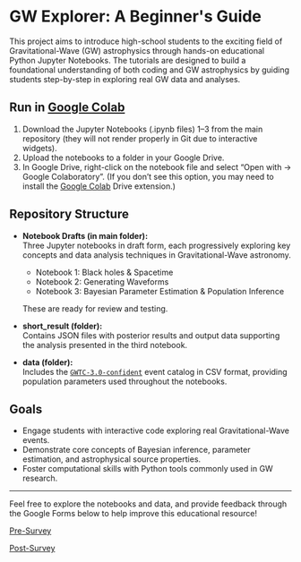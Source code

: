 # GW Explorer: A Beginner's Guide

This project aims to introduce high-school students to the exciting field of Gravitational-Wave (GW) astrophysics through hands-on educational Python Jupyter Notebooks. The tutorials are designed to build a foundational understanding of both coding and GW astrophysics by guiding students step-by-step in exploring real GW data and analyses.

## Run in [Google Colab](https://colab.research.google.com)
1. Download the Jupyter Notebooks (.ipynb files) 1–3 from the main repository (they will not render properly in Git due to interactive widgets).
2. Upload the notebooks to a folder in your Google Drive.
3. In Google Drive, right-click on the notebook file and select “Open with → Google Colaboratory”. (If you don’t see this option, you may need to install the [Google Colab](https://colab.research.google.com) Drive extension.)

## Repository Structure

- **Notebook Drafts (in main folder):**  
  Three Jupyter notebooks in draft form, each progressively exploring key concepts and data analysis techniques in Gravitational-Wave astronomy.
  - Notebook 1: Black holes & Spacetime
  - Notebook 2: Generating Waveforms
  - Notebook 3: Bayesian Parameter Estimation & Population Inference
 
  These are ready for review and testing.

- **short_result (folder):**  
  Contains JSON files with posterior results and output data supporting the analysis presented in the third notebook.

- **data (folder):**  
  Includes the [`GWTC-3.0-confident`](https://gwosc.org/eventapi/html/GWTC-3-confident/) event catalog in CSV format, providing population parameters used throughout the notebooks.

## Goals

- Engage students with interactive code exploring real Gravitational-Wave events.
- Demonstrate core concepts of Bayesian inference, parameter estimation, and astrophysical source properties.
- Foster computational skills with Python tools commonly used in GW research.

---

Feel free to explore the notebooks and data, and provide feedback through the Google Forms below to help improve this educational resource!

[Pre-Survey](https://docs.google.com/forms/d/e/1FAIpQLSdbTzn3XoIySoXvOa5ajYg2tJqrssi-N6nn5PaqCcN87beawQ/viewform?usp=sharing&ouid=112310447946088646823)

[Post-Survey](https://docs.google.com/forms/d/e/1FAIpQLScQPKPLOm3XSZ-SxSdLcqYnx-KSWXbtQ-0g_OgcVR5kqfzLEg/viewform?usp=sharing&ouid=112310447946088646823)
